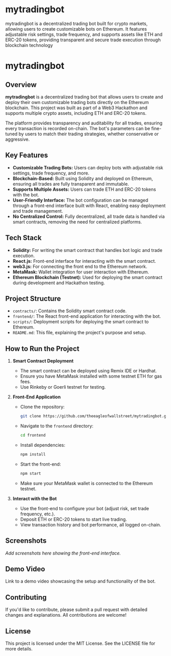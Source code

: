 # mytradingbot
mytradingbot is a decentralized trading bot built for crypto markets, allowing users to create customizable bots on Ethereum. It features adjustable risk settings, trade frequency, and supports assets like ETH and ERC-20 tokens, providing transparent and secure trade execution through blockchain technology
# mytradingbot

## Overview

**mytradingbot** is a decentralized trading bot that allows users to create and deploy their own customizable trading bots directly on the Ethereum blockchain. This project was built as part of a Web3 Hackathon and supports multiple crypto assets, including ETH and ERC-20 tokens.

The platform provides transparency and auditability for all trades, ensuring every transaction is recorded on-chain. The bot's parameters can be fine-tuned by users to match their trading strategies, whether conservative or aggressive.

## Key Features

- **Customizable Trading Bots:** Users can deploy bots with adjustable risk settings, trade frequency, and more.
- **Blockchain-Based:** Built using Solidity and deployed on Ethereum, ensuring all trades are fully transparent and immutable.
- **Supports Multiple Assets:** Users can trade ETH and ERC-20 tokens with the bot.
- **User-Friendly Interface:** The bot configuration can be managed through a front-end interface built with React, enabling easy deployment and trade management.
- **No Centralized Control:** Fully decentralized, all trade data is handled via smart contracts, removing the need for centralized platforms.

## Tech Stack

- **Solidity:** For writing the smart contract that handles bot logic and trade execution.
- **React.js:** Front-end interface for interacting with the smart contract.
- **web3.js:** For connecting the front end to the Ethereum network.
- **MetaMask:** Wallet integration for user interaction with Ethereum.
- **Ethereum Blockchain (Testnet):** Used for deploying the smart contract during development and Hackathon testing.
  
## Project Structure

- `contracts/`: Contains the Solidity smart contract code.
- `frontend/`: The React front-end application for interacting with the bot.
- `scripts/`: Deployment scripts for deploying the smart contract to Ethereum.
- `README.md`: This file, explaining the project's purpose and setup.

## How to Run the Project

1. **Smart Contract Deployment**
    - The smart contract can be deployed using Remix IDE or Hardhat.
    - Ensure you have MetaMask installed with some testnet ETH for gas fees.
    - Use Rinkeby or Goerli testnet for testing.

2. **Front-End Application**
    - Clone the repository:
      ```bash
      git clone https://github.com/theeagleofwallstreet/mytradingbot.git
      ```
    - Navigate to the `frontend` directory:
      ```bash
      cd frontend
      ```
    - Install dependencies:
      ```bash
      npm install
      ```
    - Start the front-end:
      ```bash
      npm start
      ```
    - Make sure your MetaMask wallet is connected to the Ethereum testnet.

3. **Interact with the Bot**
    - Use the front-end to configure your bot (adjust risk, set trade frequency, etc.).
    - Deposit ETH or ERC-20 tokens to start live trading.
    - View transaction history and bot performance, all logged on-chain.

## Screenshots

_Add screenshots here showing the front-end interface._

## Demo Video

Link to a demo video showcasing the setup and functionality of the bot.

## Contributing

If you'd like to contribute, please submit a pull request with detailed changes and explanations. All contributions are welcome!

## License

This project is licensed under the MIT License. See the LICENSE file for more details.

